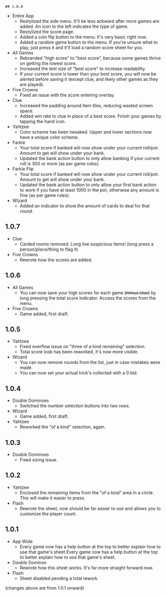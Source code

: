     ## 1.0.8
* Entire App
    * Restylized the side menu. It'll be less ackward after more games are added. An icon to the left indicates the type of game.
    * Restylized the score page.
    * Added a coin flip button to the menu. It's very basic right now.
    * Added a random game button to the menu. If you're unsure what to play, just press it and it'll load a random score sheet for you.
* All Games
    * Rebranded "high score" to "best score", because some games thrive on getting the lowest score.
    * Increased the text size of "best score" to increase readability.
    * If your current score is lower than your best score, you will now be alerted before saving it (except clue, and likely other games as they are played).
* Five Crowns
    * Fixed an issue with the score entering overlay.
* Clue
    * Increased the padding around item tiles, reducing wasted screen space.
    * Added win rate to clue in place of a best score. Finish your games by tapping the hand icon.
* Yahtzee
    * Color scheme has been tweaked. Upper and lower sections now have a unique color scheme.
* Farkle
    * Your total score if banked will now show under your current roll/pot. Amount to get will show under your bank.
    * Updated the bank action button to only allow banking if your current roll is 300 or more (as per game rules).
* Farkle Flip
    * Your total score if banked will now show under your current roll/pot. Amount to get will show under your bank.
    * Updated the bank action button to only allow your first bank action to work if you have at least 1000 in the pot, otherwise any amount is fine (as per game rules).
* Wizard
    * Added an indicator to show the amount of cards to deal for that round.

## 1.0.7
* Clue
    * Carded rooms removed. Long live suspicious items! (long press a person/place/thing to flag it)
* Five Crowns
    * Rewrote how the scores are added.

## 1.0.6
* All Games
    * You can now save your high scores for each game ~~(minus clue)~~ by long pressing the total score indicator. Access the scores from the menu.
* Five Crowns
    * Game added, first draft.

## 1.0.5
* Yahtzee
    * Fixed overflow issue on "three of a kind remaining" selection.
    * Total score look has been reworked, it's now more visible.
* Wizard
    * You can now remove rounds from the list, just in case mistakes were made.
    * You can now set your actual trick's collected with a 0 bid.

## 1.0.4
* Double Dominoes
    * Switched the number selection buttons into two rows.
* Wizard
    * Game added, first draft.
* Yahtzee
    * Reworked the "of a kind" selection, again.

## 1.0.3
* Double Dominoes
    * Fixed sizing issue.

## 1.0.2
* Yahtzee
    * Enclosed the remaining items from the "of a kind" area in a circle. This will make it easier to press.
* Flash
    * Rewrote the sheet, now should be far easier to use and allows you to customize the player count.

## 1.0.1
* App Wide
    * Every game now has a help button at the top to better explain how to use that game's sheet.Every game now has a help button at the top to better explain how to use that game's sheet.
* Double Dominos
    * Rewrote how this sheet works. It's far more straight forward now.
* Flash
    *  Sheet disabled pending a total rework.

(changes above are from 1.0.1 onward)
